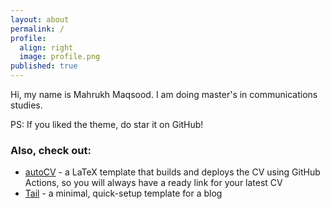```yaml
---
layout: about
permalink: /
profile:
  align: right
  image: profile.png
published: true
---
```


Hi, my name is Mahrukh Maqsood. I am doing master's in communications studies. 

PS: If you liked the theme, do star it on GitHub!

### Also, check out:

- [autoCV](https://github.com/jitinnair1/autocv) - a LaTeX template that builds and deploys the CV using GitHub Actions, so you will always have a ready link for your latest CV
- [Tail](https://github.com/jitinnair1/tail) - a minimal, quick-setup template for a blog
